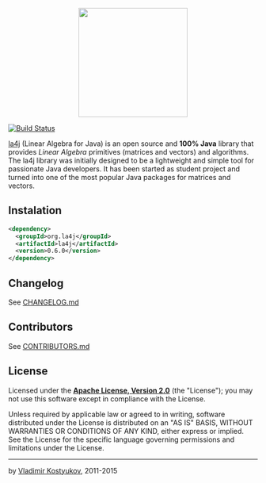 <p align="center">
  <img src="https://raw.github.com/vkostyukov/la4j/master/la4j-logo.png" width="220px" />
<p>

[![Build Status](https://travis-ci.org/vkostyukov/la4j.svg?branch=master)](https://travis-ci.org/vkostyukov/la4j)

[la4j](http://la4j.org) (Linear Algebra for Java) is an open source and **100% Java** library that provides _Linear 
Algebra_ primitives (matrices  and vectors) and algorithms. The la4j library was initially designed to be a lightweight 
and simple tool for passionate Java developers. It has been started as student project and turned into one of the most 
popular Java packages for matrices and vectors.

Instalation
-----------
```xml
<dependency>
  <groupId>org.la4j</groupId>
  <artifactId>la4j</artifactId>
  <version>0.6.0</version>
</dependency>
```

Changelog
------------
See [CHANGELOG.md](https://github.com/vkostyukov/la4j/blob/master/CHANGELOG.md)
 
Contributors
------------

See [CONTRIBUTORS.md](https://github.com/vkostyukov/la4j/blob/master/CONTRIBUTORS.md)

License
-------

Licensed under the **[Apache License, Version 2.0](http://www.apache.org/licenses/LICENSE-2.0)** (the "License");
you may not use this software except in compliance with the License.

Unless required by applicable law or agreed to in writing, software
distributed under the License is distributed on an "AS IS" BASIS,
WITHOUT WARRANTIES OR CONDITIONS OF ANY KIND, either express or implied.
See the License for the specific language governing permissions and
limitations under the License.

----
by [Vladimir Kostyukov](https://twitter.com/vkostyukov), 2011-2015

